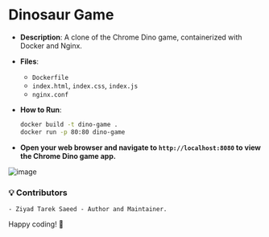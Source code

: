 # Dinosaur Game
- **Description**: A clone of the Chrome Dino game, containerized with Docker and Nginx.
- **Files**:
  - `Dockerfile`
  - `index.html`, `index.css`, `index.js`
  - `nginx.conf`
- **How to Run**:
  ```bash
  docker build -t dino-game .
  docker run -p 80:80 dino-game
  ```

- **Open your web browser and navigate to `http://localhost:8080` to view the Chrome Dino game app.**

![image](https://github.com/user-attachments/assets/67f5fb23-66b6-4b18-bdf7-1be525595d05)

### 💡 Contributors
    - Ziyad Tarek Saeed - Author and Maintainer.

Happy coding! 🚀

